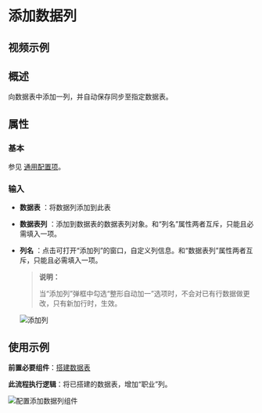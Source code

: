 # 添加数据列

## 视频示例

## 概述

向数据表中添加一列，并自动保存同步至指定数据表。

## 属性

### 基本

参见 [通用配置项](../Appendix/CommonConfigurationItems.md)。

### 输入

- **数据表** ：将数据列添加到此表
- **数据表列** ：添加到数据表的数据表列对象。和“列名”属性两者互斥，只能且必需填入一项。
- **列名** ：点击可打开“添加列”的窗口，自定义列信息。和“数据表列”属性两者互斥，只能且必需填入一项。

    >**说明：**
    >
    >当“添加列”弹框中勾选“整形自动加一”选项时，不会对已有行数据做更改，只有新加行时，生效。

    ![添加列](https://docimages.blob.core.chinacloudapi.cn/images/Activities/addcolumn20210512.png)

## 使用示例

**前置必要组件**：[搭建数据表](../DataTable/BuildDataTable.md)

**此流程执行逻辑**：将已搭建的数据表，增加“职业”列。

![配置添加数据列组件](https://docimages.blob.core.chinacloudapi.cn/images/Activities/AddColumn20201228.png)
